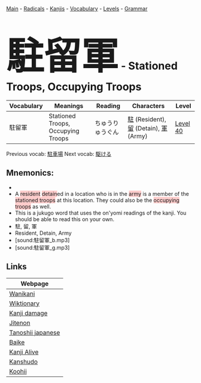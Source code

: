 <style> bigfont {font-size: 100px}</style>
[Main](../README.md) -
[Radicals](../radicals.md) -
[Kanjis](../kanjis.md) -
[Vocabulary](../vocabulary.md) -
[Levels](../levels.md) -
[Grammar](../grammar.md)
# <bigfont> 駐留軍</bigfont> - Stationed Troops, Occupying Troops 

| Vocabulary | Meanings | Reading | Characters | Level |
| --- | --- | --- | --- | --- |
| 駐留軍 | Stationed Troops, Occupying Troops | ちゅうりゅうぐん |  [駐](../kanjis/駐.md) (Resident), [留](../kanjis/留.md) (Detain), [軍](../kanjis/軍.md) (Army) | [Level 40](../levels/wk_level40.md) |

Previous vocab: [駐車場](駐車場.md) Next vocab: [駆ける](駆ける.md) 

## Mnemonics:

* 
* A <span style="background-color:#ffcccb"> resident</span> <span style="background-color:#ffcccb"> detain</span>ed in a location who is in the <span style="background-color:#ffcccb"> army</span> is a member of the <span style="background-color:#ffcccb"> stationed troops</span> at this location. They could also be the <span style="background-color:#ffcccb"> occupying troops</span> as well.
* This is a jukugo word that uses the on'yomi readings of the kanji. You should be able to read this on your own.
* 駐, 留, 軍
* Resident, Detain, Army
* [sound:駐留軍_b.mp3]
* [sound:駐留軍_g.mp3]


## Links 

| Webpage |
| --- |
| [Wanikani          ](https://www.wanikani.com/kanji/駐留軍) |
| [Wiktionary        ](https://en.wiktionary.org/wiki/駐留軍) |
| [Kanji damage      ](http://www.kanjidamage.com/kanji/search?utf8=✓&q=駐留軍) |
| [Jitenon           ](https://jitenon.com/kanji/駐留軍) |
| [Tanoshii japanese ](https://www.tanoshiijapanese.com/dictionary/kanji.cfm?k=駐留軍) |
| [Baike             ](https://baike.baidu.com/item/駐留軍) |
| [Kanji Alive       ](https://app.kanjialive.com/駐留軍) |
| [Kanshudo          ](https://www.kanshudo.com/searchmn?q=駐留軍) |
| [Koohii            ](https://kanji.koohii.com/study/kanji/駐留軍) |
